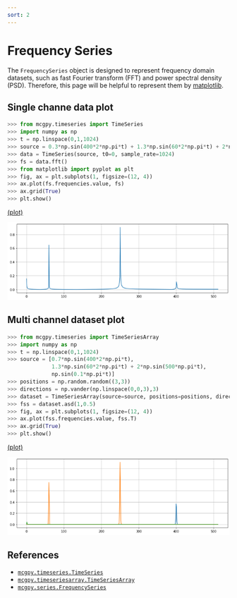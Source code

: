 ```yaml
---
sort: 2
---
```


# Frequency Series

The `FrequencySeries` object is designed to represent frequency domain datasets, such as fast Fourier transform (FFT) and power spectral density (PSD). Therefore, this page will be helpful to represent them by [matplotlib](https://matplotlib.org/).

## Single channe data plot

```python
>>> from mcgpy.timeseries import TimeSeries
>>> import numpy as np
>>> t = np.linspace(0,1,1024)
>>> source = 0.3*np.sin(400*2*np.pi*t) + 1.3*np.sin(60*2*np.pi*t) + 2*np.sin(500*np.pi*t) + np.sin(0.1*np.pi*t) 
>>> data = TimeSeries(source, t0=0, sample_rate=1024)
>>> fs = data.fft()
>>> from matplotlib import pyplot as plt
>>> fig, ax = plt.subplots(1, figsize=(12, 4))
>>> ax.plot(fs.frequencies.value, fs)
>>> ax.grid(True)
>>> plt.show() 
```
[(plot)](https://github.com/pjjung/mcgpy/blob/gh-pages/imgs/visualization-frequencyseries-example.png)

![visualization-frequencyseries-example](../imgs/visualization-frequencyseries-example.png)

## Multi channel dataset plot

```python
>>> from mcgpy.timeseries import TimeSeriesArray
>>> import numpy as np
>>> t = np.linspace(0,1,1024)
>>> source = [0.7*np.sin(400*2*np.pi*t), 
              1.3*np.sin(60*2*np.pi*t) + 2*np.sin(500*np.pi*t),
              np.sin(0.1*np.pi*t)]
>>> positions = np.random.random((3,3))
>>> directions = np.vander(np.linspace(0,0,3),3)
>>> dataset = TimeSeriesArray(source=source, positions=positions, directions=directions, t0=0, sample_rate=1024)
>>> fss = dataset.asd(1,0.5)
>>> fig, ax = plt.subplots(1, figsize=(12, 4))
>>> ax.plot(fss.frequencies.value, fss.T)
>>> ax.grid(True)
>>> plt.show() 
```
[(plot)](https://github.com/pjjung/mcgpy/blob/gh-pages/imgs/visualization-frequencyseries-example2.png)

![visualization-frequencyseries-example2](../imgs/visualization-frequencyseries-example2.png)

## References

* [`mcgpy.timeseries.TimeSeries`](https://pjjung.github.io/mcgpy/Classes/TimeSeries.html)
* [`mcgpy.timeseriesarray.TimeSeriesArray`](https://pjjung.github.io/mcgpy/Classes/TimeSeriesArray.html)
* [`mcgpy.series.FrequencySeries`](https://pjjung.github.io/mcgpy/Classes/FrequencySeries.html)
